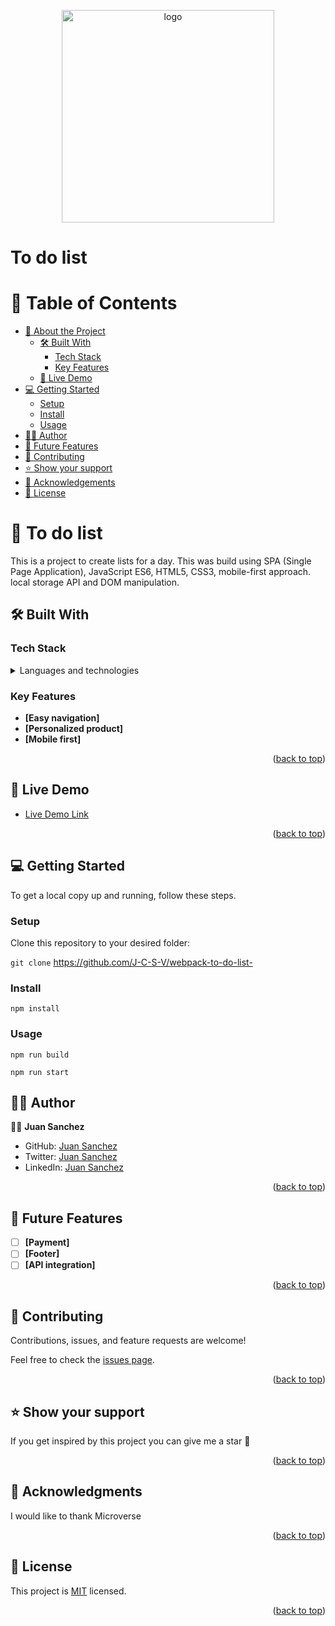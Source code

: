 <a name="readme-top"></a>

<div align="center">
  <img src="./main_img.png" alt="logo" width="340"  height="auto" /><br/>
</div>

# To do list

<!-- TABLE OF CONTENTS -->

# 📗 Table of Contents

- [📖 About the Project](#about-project)
  - [🛠 Built With](#built-with)
    - [Tech Stack](#tech-stack)
    - [Key Features](#key-features)
  - [🚀 Live Demo](#live-demo)
- [💻 Getting Started](#getting-started)
  - [Setup](#setup)
  - [Install](#install)
  - [Usage](#usage)
- [👷‍♂️ Author](#authors)
- [🔭 Future Features](#future-features)
- [🤝 Contributing](#contributing)
- [⭐️ Show your support](#support)
- [🙏 Acknowledgements](#acknowledgements)
- [📝 License](#license)

<!-- PROJECT DESCRIPTION -->

# 📖 To do list <a name="about-project"></a>

This is a project to create lists for a day. This was build using SPA (Single Page Application), JavaScript ES6, HTML5, CSS3, mobile-first approach. local storage API and DOM manipulation.

## 🛠 Built With <a name="built-with"></a>

### Tech Stack <a name="tech-stack"></a>

<details>
  <summary>Languages and technologies</summary><br>
  <ul>
    <li><a href="#">JavaScript ES6</a></li>
  </ul>
  <ul>
    <li><a href="#">Webpack</a></li>
  </ul>
  <ul>
    <li><a href="#">HTML5</a></li>
  </ul>
  <ul>
    <li><a href="#">CSS3</a></li>
  </ul>
  <ul>
    <li><a href="#">Git</a></li>
  </ul>
  <ul>
    <li><a href="#">SASS</a></li>
  </ul>
  <ul>
    <li><a href="#">Jest</a></li>
  </ul>
  <ul>
    <li><a href="#">Jest</a></li>
  </ul>
</details>

<!-- Features -->

### Key Features <a name="key-features"></a>

- **[Easy navigation]**
- **[Personalized product]**
- **[Mobile first]**

<p align="right">(<a href="#readme-top">back to top</a>)</p>

<!-- LIVE DEMO -->

## 🚀 Live Demo <a name="live-demo"></a>

- [Live Demo Link](https://j-c-s-v.github.io/webpack-to-do-list/)

<p align="right">(<a href="#readme-top">back to top</a>)</p>

<!-- GETTING STARTED -->

## 💻 Getting Started <a name="getting-started"></a>

To get a local copy up and running, follow these steps.

### Setup

Clone this repository to your desired folder:

`git clone` https://github.com/J-C-S-V/webpack-to-do-list-

### Install

`npm install`

### Usage

`npm run build`

`npm run start`

## 👷‍♂️ Author <a name="authors"></a>

👷‍♂️ **Juan Sanchez**

- GitHub: [Juan Sanchez](https://github.com/J-C-S-V)
- Twitter: [Juan Sanchez](https://twitter.com/juansan0)
- LinkedIn: [Juan Sanchez](https://www.linkedin.com/in/juan-carlos-sanchez-vargas-a308b014b/)

<p align="right">(<a href="#readme-top">back to top</a>)</p>

## 🔭 Future Features <a name="future-features"></a>

- [ ] **[Payment]**
- [ ] **[Footer]**
- [ ] **[API integration]**

<p align="right">(<a href="#readme-top">back to top</a>)</p>

## 🤝 Contributing <a name="contributing"></a>

Contributions, issues, and feature requests are welcome!

Feel free to check the [issues page](../../issues/).

<p align="right">(<a href="#readme-top">back to top</a>)</p>

## ⭐️ Show your support <a name="support"></a>

If you get inspired by this project you can give me a star 🙌

<p align="right">(<a href="#readme-top">back to top</a>)</p>

## 🙏 Acknowledgments <a name="acknowledgements"></a>

I would like to thank Microverse

<p align="right">(<a href="#readme-top">back to top</a>)</p>

## 📝 License <a name="license"></a>

This project is [MIT](https://github.com/J-C-S-V/Portfolio-setup-and-mobile-first/blob/main/license.md) licensed.

<p align="right">(<a href="#readme-top">back to top</a>)</p>
